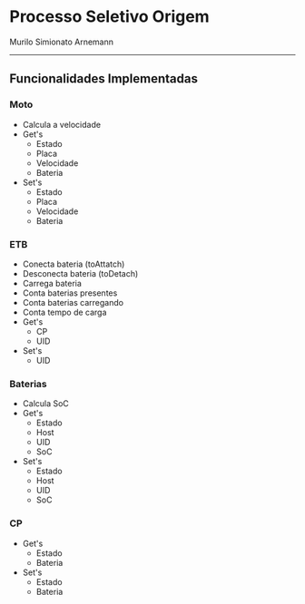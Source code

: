 # Processo Seletivo Origem

Murilo Simionato Arnemann

---
## Funcionalidades Implementadas
### Moto
- Calcula a velocidade
- Get's
  - Estado
  - Placa
  - Velocidade
  - Bateria
- Set's
  - Estado
  - Placa
  - Velocidade
  - Bateria 

### ETB
- Conecta bateria (toAttatch)
- Desconecta bateria (toDetach)
- Carrega bateria
- Conta baterias presentes
- Conta baterias carregando
- Conta tempo de carga
- Get's
  - CP
  - UID
- Set's
  - UID
  
### Baterias
- Calcula SoC
- Get's
  - Estado
  - Host
  - UID
  - SoC
- Set's
  - Estado
  - Host
  - UID
  - SoC

### CP
- Get's
  - Estado
  - Bateria
- Set's
  - Estado
  - Bateria